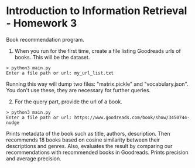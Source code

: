 # Introduction to Information Retrieval - Homework 3

Book recommendation program.

1. When you run for the first time, create a file listing Goodreads urls of books. This will be the dataset.

```
> python3 main.py
Enter a file path or url: my_url_list.txt
```
Running this way will dump two files: "matrix.pickle" and "vocabulary.json". You don't use these, they are necessary for further queries.

2. For the query part, provide the url of a book.
```
> python3 main.py
Enter a file path or url: https://www.goodreads.com/book/show/3450744-nudge
```
Prints metadata of the book such as title, authors, description. Then recommends 18 books based on cosine similarity between their descriptions and genres. Also, evaluates the result by comparing our recommendations with recommended books in Goodreads. Prints precision and average precision.
